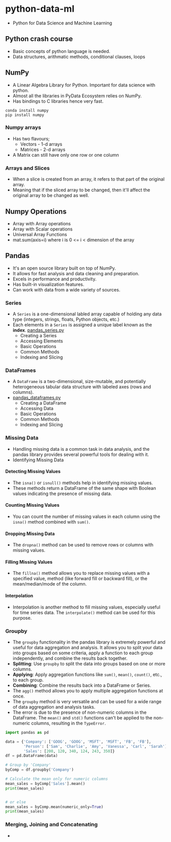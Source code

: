 # python-data-ml

- Python for Data Science and Machine Learning


## Python crash course

- Basic concepts of python language is needed.
- Data structures, arithmatic methods, conditional clauses, loops


## NumPy

- A Linear Algebra Library for Python. Important for data science with python.
- Almost all the libraries in PyData Ecosystem relies on NumPy.
- Has bindings to C libraries hence very fast.

```shell
conda install numpy
pip install numpy
```


### Numpy arrays

- Has two flavours;
    - Vectors - 1-d arrays
    - Matrices - 2-d arrays
- A Matrix can still have only one row or one column

### Arrays and Slices

- When a slice is created from an array, it refers to that part of the original array.
- Meaning that if the sliced array to be changed, then it'll affect the original array to be changed as well.


## Numpy Operations

- Array with Array operations
- Array with Scalar operations
- Universal Array Functions
- mat.sum(axis=i) where i is 0 <= i < dimension of the array


## Pandas

- It's an open source library built on top of NumPy.
- It allows for fast analysis and data cleaning and preparation.
- Excels in performance and productivity.
- Has built-in visualization features.
- Can work with data from a wide variety of sources.


### Series

- A `Series` is a one-dimensional labled array capable of holding any data type (integers, strings, floats, Python objects, etc.)
- Each elements in a `Series` is assigned a unique label known as the **index**. [pandas_series.py](./Pandas/pandas_series.py)
    - Creating a Series
    - Accessing Elements
    - Basic Operations
    - Common Methods
    - Indexing and Slicing


### DataFrames

- A `DataFrame` is a two-dimensional, size-mutable, and potentially heterogeneous tabular data structure with labeled axes (rows and columns).
- [pandas_dataframes.py](./Pandas/pandas_dataframes.py)
    - Creating a DataFrame
    - Accessing Data
    - Basic Operations
    - Common Methods
    - Indexing and Slicing


### Missing Data

- Handling missing data is a common task in data analysis, and the pandas library provides several powerful tools for dealing with it.
- Identifying Missing Data


#### Detecting Missing Values

- The `isna()` or `isnull()` methods help in identifying missing values.
- These methods return a DataFrame of the same shape with Boolean values indicating the presence of missing data.


#### Counting Missing Values

- You can count the number of missing values in each column using the `isna()` method combined with `sum()`.


#### Dropping Missing Data

- The `dropna()` method can be used to remove rows or columns with missing values.


#### Filling Missing Values

- The `fillna()` method allows you to replace missing values with a specified value, method (like forward fill or backward fill), or the mean/median/mode of the column.


#### Interpolation

- Interpolation is another method to fill missing values, especially useful for time series data. The `interpolate()` method can be used for this purpose.


### Groupby

- The `groupby` functionality in the pandas library is extremely powerful and useful for data aggregation and analysis. It allows you to split your data into groups based on some criteria, apply a function to each group independently, and combine the results back together.
- **Splitting**: Use `groupby` to split the data into groups based on one or more columns.
- **Applying**: Apply aggregation functions like `sum()`, `mean()`, `count()`, etc., to each group.
- **Combining**: Combine the results back into a DataFrame or Series.
- The `agg()` method allows you to apply multiple aggregation functions at once.
- The `groupby` method is very versatile and can be used for a wide range of data aggregation and analysis tasks.
- The error is due to the presence of non-numeric columns in the DataFrame. The `mean()` and `std()` functions can't be applied to the non-numeric columns, resulting in the `TypeError`.

```py
import pandas as pd

data = {'Company': ['GOOG', 'GOOG', 'MSFT', 'MSFT', 'FB', 'FB'],
        'Person': ['Sam', 'Charlie', 'Amy', 'Vanessa', 'Carl', 'Sarah'],
        'Sales': [200, 120, 340, 124, 243, 350]}
df = pd.DataFrame(data)

# Group by 'Company'
byComp = df.groupby('Company')

# Calculate the mean only for numeric columns
mean_sales = byComp['Sales'].mean()
print(mean_sales)


# or else
mean_sales = byComp.mean(numeric_only=True)
print(mean_sales)

```


### Merging, Joining and Concatenating

- 